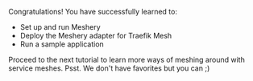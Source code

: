 Congratulations! You have successfully learned to:

- Set up and run Meshery
- Deploy the Meshery adapter for Traefik Mesh
- Run a sample application 

Proceed to the next tutorial to learn more ways of meshing around with service meshes.
Psst. We don't have favorites but you can ;)